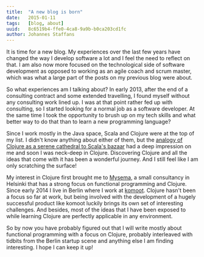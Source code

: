 ```yaml
---
title:  "A new blog is born"
date:   2015-01-11
tags:   [blog, about]
uuid:   8c6519b4-ffe0-4ca8-9a9b-b0ca203cd1fc
author: Johannes Staffans
---
```


It is time for a new blog. My experiences over the last few years have changed the way I develop software a lot and I feel the need to reflect on that. 
I am also now more focused on the technological side of software development as opposed to working as an agile coach and scrum master, which was what
a large part of the posts on my previous blog were about. 

So what experiences am I talking about? In early 2013, after the end of a consulting contract and some extended travelling, 
I found myself without any consulting work lined up. I was at that point rather fed up with consulting, so I started looking
for a normal job as a software developer. At the same time I took the opportunity to brush up on my tech skills and what 
better way to do that than to learn a new programming language?

Since I work mostly in the Java space, Scala and Clojure were at the top of my list. I didn't know anything about either of
them, but the [analogy of Clojure as a serene cathedral to Scala's bazaar][scala-clojure-cathedral] had a deep impression on me 
and soon I was neck-deep in Clojure. Discovering Clojure and all the ideas that come with it has been a wonderful journey. 
And I still feel like I am only scratching the surface!

My interest in Clojure first brought me to [Mysema][mysema], a small consultancy in Helsinki that has a strong focus
on functional programming and Clojure. Since early 2014 I live in Berlin where I work at [komoot][komoot]. Clojure
hasn't been a focus so far at work, but being involved with the development of a hugely successful product like komoot 
luckily brings its own set of interesting challenges. And besides, most of the ideas that I have been exposed to while learning 
Clojure are perfectly applicable in any environment. 

So by now you have probably figured out that I will write mostly about functional programming with a focus on Clojure,
probably interleaved with tidbits from the Berlin startup scene and anything else I am finding interesting. I hope
I can keep it up!

[scala-clojure-cathedral]: http://java.dzone.com/articles/my-scala-vs-clojure-impression
[mysema]: http://mysema.com/
[komoot]: https://www.komoot.de





